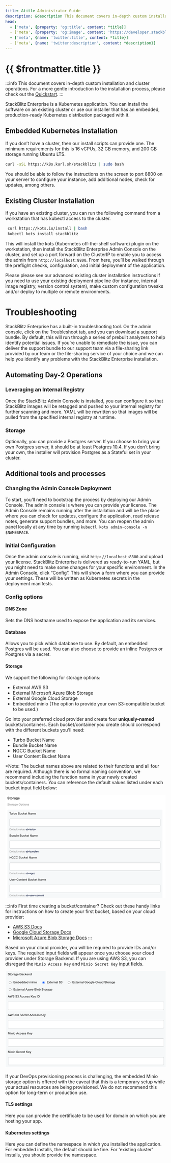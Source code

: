 ```yaml
---
title: &title Administrator Guide
description: &description This document covers in-depth custom installation and cluster operations.
head:
  - ['meta', {property: 'og:title', content: *title}] 
  - ['meta', {property: 'og:image', content: 'https://developer.stackblitz.com/img/og/enterprise-installation-administration-guide.png'}]
  - ['meta', {name: 'twitter:title', content: *title}]
  - ['meta', {name: 'twitter:description', content: *description}]
---
```


# {{ $frontmatter.title }}

:::info
This document covers in-depth custom installation and cluster operations. For a more gentle introduction to the installation process, please check out the [Quickstart](/enterprise/installation/quickstart).
:::

StackBlitz Enterprise is a Kubernetes application. You can install the software on an existing cluster or use our installer that has an embedded, production-ready Kubernetes distribution packaged with it.

## Embedded Kubernetes Installation

If you don’t have a cluster, then our install scripts can provide one. The minimum requirements for this is 16 vCPUs, 32 GB memory, and 200 GB storage running Ubuntu LTS.

```sh
curl -sSL https://k8s.kurl.sh/stackblitz | sudo bash
```

You should be able to follow the instructions on the screen to port 8800 on your server to configure your instance, add additional nodes, check for updates, among others.

<!-- If at any time you’d like to migrate this deployment to an existing Kubernetes Cluster, see the [Guide to Migrating an Existing Cluster](migrating). -->

## Existing Cluster Installation

If you have an existing cluster, you can run the following command from a workstation that has kubectl access to the cluster.

```sh
 curl https://kots.io/install | bash
 kubectl kots install stackblitz
```

This will install the kots (Kubernetes off-the-shelf software) plugin on the workstation, then install the StackBlitz Enterprise Admin Console on the cluster, and set up a port forward on the ClusterIP to enable you to access the admin from `http://localhost:8800`. From here, you’ll be walked through the preflight checks, configuration, and initial deployment of the application.

Please please see our advanced existing cluster installation instructions if you need to use your existing deployment pipeline (for instance, internal image registry, version control system), make custom configuration tweaks and/or deploy to multiple or remote environments.

# Troubleshooting

StackBlitz Enterprise has a built-in troubleshooting tool. On the admin console, click on the Troubleshoot tab, and you can download a support bundle. By default, this will run through a series of prebuilt analyzers to help identify potential issues. If you’re unable to remediate the issue, you can deliver the support bundle to our support team via a file-sharing link provided by our team or the file-sharing service of your choice and we can help you identify any problems with the StackBlitz Enterprise installation.

## Automating Day-2 Operations

### Leveraging an Internal Registry
Once the StackBlitz Admin Console is installed, you can configure it so that StackBlitz images will be retagged and pushed to your internal registry for further scanning and more. YAML will be rewritten so that images will be pulled from the specified internal registry at runtime.

### Storage
Optionally, you can provide a Postgres server. If you choose to bring your own Postgres server, it should be at least Postgres 10.4. If you don’t bring your own, the installer will provision Postgres as a Stateful set in your cluster.

## Additional tools and processes

### Changing the Admin Console Deployment

To start, you’ll need to bootstrap the process by deploying our Admin Console. The admin console is where you can provide your license. The Admin Console remains running after the installation and will be the place where you can check for updates, configure the application, read release notes, generate support bundles, and more. You can reopen the admin panel locally at any time by running `kubectl kots admin-console -n $NAMESPACE`.

### Initial Configuration

Once the admin console is running, visit `http://localhost:8800` and upload your license. StackBlitz Enterprise is delivered as ready-to-run YAML, but you might need to make some changes for your specific environment. In the Admin Console, click “Config”. This will show a form where you can provide your settings. These will be written as Kubernetes secrets in the deployment manifests.

### Config options

#### DNS Zone

Sets the DNS hostname used to expose the application and its services.

#### Database

Allows you to pick which database to use. By default, an embedded Postgres will be used. You can also choose to provide an inline Postgres or Postgres via a secret.

#### Storage

We support the following for storage options:
- External AWS S3
- External Microsoft Azure Blob Storage
- External Google Cloud Storage
- Embedded minio (The option to provide your own S3-compatible bucket to be used.) 

Go into your preferred cloud provider and create four **uniquely-named** buckets/containers. Each bucket/container you create should correspond with the different buckets you'll need:
  - Turbo Bucket Name
  - Bundle Bucket Name
  - NGCC Bucket Name
  - User Content Bucket Name

*Note: The bucket names above are related to their functions and all four are required. Although there is no formal naming convention, we recommend including the function name in your newly created buckets/containers. You can reference the default values listed under each bucket input field below:

![Bucket names and default values under Storage Options in kots dashboard.](../assets/stackblitz_storageoptions_bucketnames.png)

:::info First time creating a bucket/container? Check out these handy links for instructions on how to create your first bucket, based on your cloud provider:

- [AWS S3 Docs](https://docs.aws.amazon.com/AmazonS3/latest/userguide/creating-bucket.html)
- [Google Cloud Storage Docs](https://cloud.google.com/storage/docs/creating-buckets)
- [Microsoft Azure Blob Storage Docs](https://learn.microsoft.com/en-us/azure/storage/blobs/storage-quickstart-blobs-portal)
:::

Based on your cloud provider, you will be required to provide IDs and/or keys. The required input fields will appear once you choose your cloud provider under Storage Backend. If you are using AWS S3, you can disregard the `Minio Access Key` and `Minio Secret Key` input fields.

![AWS External S3 storage backend option in kots dashboard with corresponding input fields for IDs and keys.](../assets/stackblitz_storageoptionS3fields.png)

If your DevOps provisioning process is challenging, the embedded Minio storage option is offered with the caveat that this is a temporary setup while your actual resources are being provisioned. We do not recommend this option for long-term or production use.

#### TLS settings

Here you can provide the certificate to be used for domain on which you are hosting your app.

#### Kubernetes settings 

Here you can define the namespace in which you installed the application. For embedded installs, the default should be fine. For 'existing cluster' installs, you should provide the namespace.
